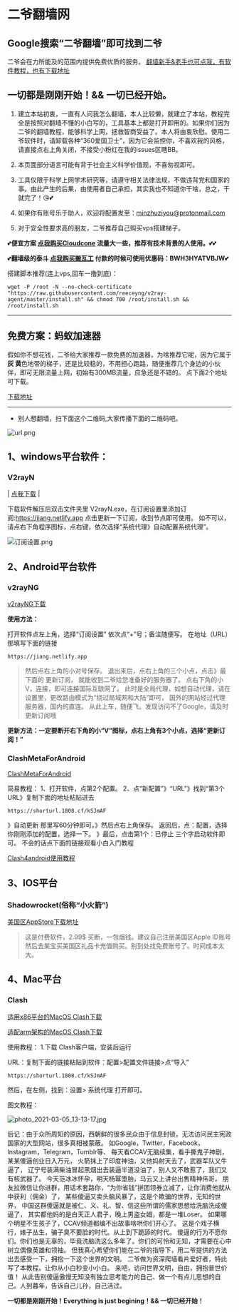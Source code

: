 # 二爷翻墙网

## Google搜索“二爷翻墙”即可找到二爷
二爷会在力所能及的范围内提供免费优质的服务。
[翻墙新手&老手也可点我，有软件教程，也有下载地址](https://tlanyan.me/v2ray-clients-download/)
## 一切都是刚刚开始！&&  一切已经开始。
1. 建立本站初衷，一直有人问我怎么翻墙，本人比较懒，就建立了本站，教程完全是按照对翻墙不懂的小白写的，工具基本上都是打开即用的。如果你们因为二爷的翻墙教程，能够科学上网，拯救智商受益了。本人将由衷欣慰。使用二爷软件时，请卸载各种“360爱国卫士”，因为它会监控你，不喜欢我的风格，请直接点右上角关闭，不接受小粉红在我的issues区瞎BB。

2. 本页面部分语言可能有背于社会主义科学价值观，不喜匆视即可。

3. 工具仅限于科学上网学术研究等，请遵守相关法律法规，不做违背党和国家的事。由此产生的后果，由使用者自己承担，其实我也不知道你干啥，总之，干就完了！😘💕

4. 如果你有账号乐于助人，欢迎将配置发至：[minzhuziyou@protonmail.com](minzhuziyou@protonmail.com)

5. 对于安全性要求高的朋友，二爷推荐自己购买vps搭建梯子。

  💕**便宜方案 [点我购买Cloudcone](https://app.cloudcone.com/?ref=2616)  流量大一些，推荐有技术背景的人使用。**💕💕

  💕**翻墙级的泰斗 [点我购买搬瓦工](https://bandwagonhost.com/aff.php?aff=21498)  付款的时候可使用优惠码：BWH3HYATVBJW**💕

  搭建脚本推荐(连上vps,回车一撸到底)：
 ```
 wget -P /root -N --no-check-certificate "https://raw.githubusercontent.com/reeceyng/v2ray-agent/master/install.sh" && chmod 700 /root/install.sh && /root/install.sh
```

----------------------------------------------------------------------------------------------------------------

## 免费方案：蚂蚁加速器

假如你不想花钱，二爷给大家推荐一款免费的加速器，为啥推荐它呢，因为它属于**灰 黄**色地带的梯子，还是比较稳的，不用担心跑路，随便推荐几个身边的小伙伴，即可无限流量上网，初始有300MB流量，应急还是不错的。
点下面2个地址可下载。

[下载地址](https://ant.aff007.club/aff/5fVm)   

---------------------------------------------------------------------------------------------------------------------

* 别人想翻墙，扫下面这个二维码,大家传播下面的二维码吧。

![url.png](https://i.loli.net/2019/11/05/VcNaIKUyJ7twsSf.png)



## 1、windows平台软件：
### V2rayN



| [点我下载](https://ghproxy.com/https://github.com/2dust/v2rayN/releases/download/5.38/v2rayN-Core.zip)      |

下载软件解压后双击文件夹里 V2rayN.exe，在订阅设置里添加订阅:https://jiang.netlify.app
点击更新一下订阅，收到节点即可使用。
如不可以，请点右下角程序图标，点右键，依次选择“系统代理》自动配置系统代理”。

![订阅设置.png](https://i.loli.net/2021/03/05/IA5US8H1KtEk6lF.png)

## 2、Android平台软件

### v2rayNG
 
 [v2rayNG下载](https://ghproxy.com/https://github.com/2dust/v2rayNG/releases/download/1.7.28/v2rayNG_1.7.28.apk)
 
**使用方法：**

打开软件点左上角，选择“订阅设置”
依次点“+”号；备注随便写。
在地址（URL）那填写下面的链接
 ```
 https://jiang.netlify.app
```
> 然后点右上角的小对号保存。
退出来后，点右上角的三个小点，点击》最下面的 更新订阅，
就能收到二爷给您准备好的服务器了。
点右下角的小V，连接，即可连接国际互联网了。
此时是全局代理，如想自动代理，请在设置里，更改路由模式为“绕过局域网和大陆”即可，
国外的网站经过代理服务器，国内的直连。
从此上车，随便飞。发现访问不了Google，请及时更新订阅哦

**更新方法：一定要断开右下角的小“V”图标，点右上角有3个小点，选择“更新订阅！”**

### ClashMetaForAndroid

[ClashMetaForAndroid](https://github.com/MetaCubeX/ClashMetaForAndroid/releases/download/Prerelease-alpha/cmfa-2.5.13-pre03-meta-alpha-arm64-v8a-release.apk)

简易教程：
1、打开软件，点第2个配置。
2、点“新配置”》“URL"》找到“第3个URL》复制下面的地址粘贴进去

 ```
 https://shorturl.1808.cf/kSJmAF
 ```

》自动更新 那里写60分钟即可。》然后点右上角保存。
返回后，点：配置，选择你刚刚添加的配置，选择一下。
》最后，点击第1个：已停止 三个字启动软件即可。
不会的话点下面的链接观看小白入门教程

[Clash4android使用教程](https://pan.731808.cf/Android/clash4android.mp4)

##  3、IOS平台

### Shadowrocket(俗称“小火箭”)
[美国区AppStore下载地址](https://apps.apple.com/us/app/shadowrocket/id932747118?l=zh)
> 这是付费软件，2.99$ 买断，一包烟钱。建议自己注册美国区Apple ID账号然后去某宝买美国区礼品卡充值购买。别到处找免费账号了。时间成本太大。


## 4、Mac平台

### Clash

[适用x86平台的MacOS Clash下载](https://ghprxoy.com/https://github.com/zzzgydi/clash-verge/releases/download/v1.2.0/Clash.Verge_1.2.0_x64.dmg)

[适配arm架构的MacOS Clash下载](https://ghprxoy.com/https://github.com/zzzgydi/clash-verge/releases/download/v1.2.0/Clash.Verge_1.2.0_x64.dmg)


使用教程：
1.下载 Clash客户端，安装后运行

URL：复制下面的链接粘贴到软件：配置>配置文件链接>点“导入” 

 ```
 https://shorturl.1808.cf/kSJmAF
 ```

然后，在左侧，找到：设置> 系统代理 打开即可。



图文教程：

![photo_2021-03-05_13-13-17.jpg](https://i.loli.net/2021/03/05/Y5KcTHLz2rSjA7y.jpg)



后记：由于众所周知的原因，西朝鲜的很多民众由于信息封锁，无法访问民主宪政国家的大型网站，很多真相被蒙蔽。 如Google，Twitter，Facebook，Instagram，Telegram，Tumblr等、 每天看CCAV无脑续集，看手撕鬼子神剧，某某傻逼创业日入万元， 火箭抹上了印度神油，又他妈射天去了，武器军队又牛逼了， 辽宁号装满柴油冒起黑烟出去装逼半道没油了，别人又不敢惹了，我们又有核武器了。 今天范冰冰怀孕，明天杨幂堕胎，马云又上讲台出售精神伟哥， 朋友拉微信让你进群，用话术套路你，“为你省钱”拼团领券立减了，让你消费他就从中获利（佣金）了， 某些傻逼又卖头脑风暴了，这是个欺骗的世界，无知的世界， 中国这群傻逼就是被仁、义、礼、智、信这些所谓的儒家思想给洗脑洗成傻逼了， 其实都他妈的是白天正人君子，晚上男盗女娼，都是一堆Loser。 如果哪个明星不生孩子了，CCAV频道都编不出故事啥哄你们开心了。 这是个戏子横行，婊子丛生，骗子臭不要脸的时代。从上到下跪舔的时代。 傻逼的行为不愿你们。你们也是无辜的，毕竟洗脑洗这么多年了。你们的可怜和无知，才需要在心中树立偶像英雄和领袖。 但我真心希望你们能在二爷的指导下，用二爷提供的方法出去感受一下，拥抱一下这个世界的文明。 二爷做为资深爬墙看片爱好者，特此写了本教程。让你从小白秒变小小白。 来吧，访问世界文明，自由，拥抱普世价值！ 从此告别傻逼傲慢无知没有独立思考能力的自己、做一个有点儿思想的自己。人到暮年，告诉自己儿孙，自己活过。

**一切都是刚刚开始！Everything is just begining！&& 一切已经开始！**
